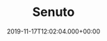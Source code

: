 ---
# GLOBAL 
layout: casestudy
page_type: casestudy
title: Senuto
published: true
links_visible: true

#SEO
seo_title:  Case Study Senuto | Nowoczesne Systemy Magazynowe
seo_description: |-
  Projekt platformy oferującej ogromny wybór 🏗️ specjalistycznych produków. ➡️ Sprawdź nowoczesny design i wiele funkcjonalności witryny.
main_keywords:
  - aplikacja mobilna Senuto
  
#HREFLANGS
display_hreflangs: false
hreflangs:

#MENU 
top_line:
  menu_title: Senuto
  cta_title:

#SETTINGS
show_contact_in_footer: true

# CASESTUDY layout
cta_buttons:
  - name: Wyceń podobny projekt
    link: /kontakt.html
  - name: Wyceń podobny projekt
    link: /kontakt.html
testimonial_on_index: true
casestudy_on_index: true
cta: Case study Senuto


date: 2019-11-17T12:02:04.000+00:00 


intro: 
  title: <strong>Senuto</strong> aplikacja mobilna
  content: |-
    Kompleksowa odpowiedź na oczekiwania użytkownika w zakresie systemów magazynowania i transportu. Doświadczenie wsparte nowoczesnymi technologiami. Innowacyjny sposób prezencji produktów z elementami animacji, prosty i charakterystyczny design, a przede wszystkim przyjazny i intuicyjny layout skierowany na użytkownika.


header:
  title: <strong>Senuto</strong> aplikacja mobilna
  intro: |-
    Arcom to firma, która specjalizuje się w produkcji systemów wykorzystywanych do magazynowania i transportu. Realizacje opierają się na wieloletnim doświadczeniu wspartym nowoczesną technologią. Przedsiębiorstwo jest europejskim liderem w swojej branży. Rozwiązania oferowane przez specjalistów marki wpływają między innymi na lepsze zagospodarowanie przestrzeni magazynowej.
  main_photo:  /uploads/arcom-OG-image.jpg

project_type: mobile

screens:
  mobile_1:
    img: /uploads/casestudy-arcom-mobile.jpg
    cover: /uploads/casestudy-arcom-mobile-cover.jpg
    alt:
  mobile_2:
    img: /uploads/casestudy-arcom-mobile.jpg
    cover: /uploads/casestudy-arcom-mobile-cover.jpg
    alt:
  mobile_3:
    img: /uploads/casestudy-arcom-mobile.jpg
    cover: /uploads/casestudy-arcom-mobile-cover.jpg
    alt:
colors:
  main: "FAE129"
  devices_border: "FFF"


company: Senuto
company_logo: /uploads/logo-arcom.svg
watermark: /uploads/arcom-watermark.svg


customer_opinion:
  person: Damian Sałkowski
  position: CEO
  photo: /uploads/damian-salkowski.jpg
  quotation: |-
    W zeszłym roku mieliśmy okazje wspólnie z firmą Projets wybudować nową witrynę internetową dla naszej firmy. Na samym początku miłe zaskoczenie w postaci pozytywnego podejścia do klienta a później jeszcze większy plus za bardzo zaawansowaną technologie którą się posługują a dzięki której strona jest wyraźnie szybsza i wygląda nowocześnie. Na wszelkie nasze prośby reakcja zawsze natychmiastowa, nawet jeśli mówimy o sprawach już po zamknięciu etapu developmentu. Nie było chyba takiej wizji z naszej strony której nie udało by się im przelać na ekran, ba, poprawić ją i oszlifować żeby całość wyglądała profesjonalnie. Szczególne podziękowania dla Wojciecha Kozaka któremu w jakiś sposób udawało się upchnąć nasze zlecenia jeśli tylko tego potrzebowaliśmy.
  quotation_small: |-
    (..) miłe zaskoczenie w postaci pozytywnego podejścia do klienta a później jeszcze większy plus za bardzo zaawansowaną technologie którą się posługują a dzięki której strona jest wyraźnie szybsza i wygląda nowocześnie.
  quotation_sentence: (...) plus za bardzo zaawansowaną technologie którą się posługują a dzięki której strona jest wyraźnie szybsza i wygląda nowocześnie

  
project_categories:
  - _services/strony-internetowe.md
project_technologies:
  - _technologies/react-js.md
project_range:
  - back-end
  - front-end
  - design


project_challenges:  |-
  Jednym z najważniejszych aspektów projektu była szybkość działania strony i wyeliminowanie ewentualnych przeładowań, które mogłyby pojawić się w związku z dużą ilością informacji oraz plików multimedialnych.

  Dodatkowo ustaliliśmy z klientem, że ważny będzie nowoczesny design, który powinien być dopasowany do zdjęć w widoku 360 stopni oraz animacji różnorodnych produktów.

  Ponadto we wstępnym etapie planowania działań uwzględnione zostały aspekty w zakresie rozwiązań technologicznych:

  {:.list.list-positive}
  * wiele wersji językowych witryny,
  * przypisane przedstawiciela firmy do konkretnej wersji językowej strony,
  * stworzenie mapy i dodanie przedstawiciela do kraju, za który odpowiada.
project_process:  |-
  Proces projektowania strony, podobnie, jak w innych realizacjach rozpoczęliśmy od przygotowania makiet, który dały nam ogólny pogląd tego, co chcielibyśmy osiągnąć. Następnie na ich podstawie zajęliśmy się przygotowaniem personalizowanej identyfikacji wizualnej. W tym zakresie skupiliśmy się na takich kwestiach jak:

  {:.list.list-positive}
  * dobór właściwej kolorystki,
  * stworzenie typografii,
  * przygotowanie dedykowanych ikon.

  Na tym etapie oprócz makiet wykorzystywaliśmy także stylequide.

  Stworzenie witryny od strony technologicznej wymagało zastosowania Gatsby.js. Front strony połączyliśmy z panelem administracyjnym dzięki API. System CMS został odpowiednio dostosowany do oczekiwań firmy. Zespół zastosował również technologie zapewniające jego najwyższą wydajność.

  W momencie, kiedy projekt graficzny został zaakceptowany przez klienta, gotowa strona została umieszczona na serwerze. Cały proces przygotowanie do tego momentu trwał 12 tygodni.
project_result:  |-
  Projekt został zrealizowany zgodnie z początkowymi założeniami ustalonymi ze zleceniodawcą.

  Bardzo ważnym aspektem było stworzenie identyfikacji wizualnej firmy, która pasowałaby do branży, a jednocześnie wyróżniałaby przedsiębiorstwo na rynku. Na uwagę zasługuje przede wszystkim kolorystyka strony oraz podświetlenie produktów, które sprawia, że odbiorca po najechaniu na dany element zwraca na niego szczególną uwagę. Sama typografia jest bardzo prosta, co nie sprawia wrażenia przytłoczenia.

  To, co jest charakterystyczne dla firmy to obrotowy widok produktów 360 stopni. Dzięki temu klient może sprawdzić, jak dokładnie wyglądają, co jest ważnym aspektem procesu zakupowego.

  W kwestii technologicznej - zastosowane udogodnienia wpłynęły na stworzenie strony w trzech językach: polskim, angielskim i niemieckim. Co więcej, po wyborze konkretnej wersji językowej można skontaktować się bezpośrednio z odpowiednim pracownikiem. W prawym rogu wyświetla się ikona - tzw. dymek - a po kliknięciu na nią dane osobowe pracownika. W zakładce "Kontakt" stworzono natomiast interaktywną mapę świata. Po wybraniu regionu świata pojawia się informacja dotycząca opiekuna sprzedaży przypisanego do kraju wraz z danymi kontaktowymi.

  Zastosowane systemy sprawiły, że witryna ładuje się sprawnie - pomimo bardzo dużej ilości treści oraz plików multimedialnych. Wyeliminowane zostały również zagrożenia, które mogłyby wpływać na przeładowania strony.

presentation:
  -
    graphic: /uploads/casestudy-arcom-pic-1.jpg
    graphic_title:  
    graphic_full_width: true
    graphic_size: 4
    content:  |-
      Sukcesem niemal każdej platformy jest połączenie przemyślanych działań w zakresie identyfikacji firmy oraz dopasowania rozwiązań technologicznych. Są to aspekty dające podstawy do zdobycia klientów. Poniżej przedstawione zostały najważniejsze sekcje w projekcie, wpływające na funkcjonalność, estetykę i czytelność strony.
    content_size: 4
  -
    graphic: /uploads/casestudy-arcom-pic-2.jpg
    graphic_title: 
    graphic_full_width: true
    graphic_size: 4
    content:  |-
      ## Sposób prezentacji produktu
      Jedną z najważniejszych kwestii podczas przygotowywania strony było odpowiednie prezentowanie produktów oferowanych przez firmę. Z uwagi na specyfikę branży, zastosowane przez nasz zespół rozwiązania można uznać za innowacyjne. Na szczególną uwagę zasługują przede wszystkim dwie kwestie - animacja produktu oraz widok 360 stopni. 

      {:.list}
      * **Animacja produktu** - Przy każdym produkcie stworzona została wizualizacja graficzna jego wykorzystania. Przekaz jest bardzo czytelny dla odbiorcy, który może dowiedzieć się, jak złożyć konkretne wyposażenie lub jak może zastosować je dla własnych potrzeb.
      * **Widok 360 stopni** - Produkty posiadają także obrotowy widok 360 stopni. To umożliwia dokładnie sprawdzenie konstrukcji i poszczególnych elementów całego asortymentu.

    content_size: 4
  -
    graphic: /uploads/casestudy-arcom-pic-3.jpg
    graphic_title: 
    graphic_full_width: true
    graphic_size: 4
    content:  |-
      ## Karta katalogowa produktu
      Bezpośrednio z zakładki konkretnego produktu możliwe jest przejście do jego karty katalogowej, gdzie znajdują się wszelkie parametry techniczne, rysunki techniczne oraz dodatkowe dane dotyczące akcesoriów, czy transportu. Można tam również zapoznać się ze zdjęciami rzeczywistego produktu i zobaczyć, jak prezentuje się na żywo.
    content_size: 4
  -
    graphic: /uploads/casestudy-arcom-pic-4.jpg
    graphic_title: 
    graphic_full_width: true
    graphic_size: 4
    content:  |-
      ## Interaktywna mapa świata
      Na odbiorców witryny w zakładce "Kontakt" czeka interaktywna mapa świata. Po najechaniu na wybrany region, jego kolor zmienia się, natomiast po kliknięciu pojawia się informacja, który z opiekunów handlowych jest odpowiedzialny za wybrany kraj. Pojawiają się także informacje kontaktowe oraz ikony sugerujące znajomość konkretnych języków, którymi posługuje się pracownik.
    content_size: 4
  -
    graphic: /uploads/casestudy-arcom-pic-5.jpg
    graphic_title: 
    graphic_full_width: true
    graphic_size: 4
    content:  |-
      ## Pracownicy przypisani do wersji językowej strony
      Witryna dostępna jest w trzech wersjach językowych. Za każdą z nich odpowiedzialna jest inna osoba. Jak skontaktować się z właściwym pracownikiem? Po wejściu na stronę - w prawym dolnym roku pojawia się "przypięta" ikona wskazująca na dymek czatu. Po kliknięciu na nią pojawiają się dane kontaktowe do właściwej osoby.
    content_size: 4
---